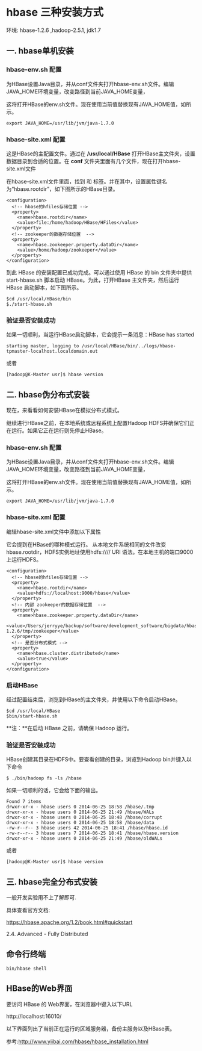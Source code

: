 # hbase 三种安装方式

环境: hbase-1.2.6  ,hadoop-2.5.1, jdk1.7

## 一. hbase单机安装 

### hbase-env.sh 配置

为HBase设置Java目录，并从conf文件夹打开hbase-env.sh文件。编辑JAVA_HOME环境变量，改变路径到当前JAVA_HOME变量，

这将打开HBase的env.sh文件。现在使用当前值替换现有JAVA_HOME值，如所示。

```
export JAVA_HOME=/usr/lib/jvm/java-1.7.0
```

### hbase-site.xml 配置

这是HBase的主配置文件。通过在 **/usr/local/HBase** 打开HBase主文件夹，设置数据目录到合适的位置。在 **conf** 文件夹里面有几个文件，现在打开hbase-site.xml文件

在hbase-site.xml文件里面，找到 <configuration> 和 </configuration> 标签。并在其中，设置属性键名为“hbase.rootdir”，如下图所示的HBase目录。

```
<configuration>
  <!-- hbase的hfiles存储位置 -->  
  <property> 
    <name>hbase.rootdir</name>  
    <value>file:/home/hadoop/HBase/HFiles</value> 
  </property> 
  <!-- zookeeper的数据存储位置  --> 
  <property> 
    <name>hbase.zookeeper.property.dataDir</name>  
    <value>/home/hadoop/zookeeper</value> 
  </property> 
</configuration>
```

到此 HBase 的安装配置已成功完成。可以通过使用 HBase 的 bin 文件夹中提供 start-hbase.sh 脚本启动 HBase。为此，打开HBase 主文件夹，然后运行 HBase 启动脚本，如下图所示。

```
$cd /usr/local/HBase/bin
$./start-hbase.sh
```

### 验证是否安装成功

如果一切顺利，当运行HBase启动脚本，它会提示一条消息：HBase has started

```
starting master, logging to /usr/local/HBase/bin/../logs/hbase-tpmaster-localhost.localdomain.out

```

或者

```
[hadoop@K-Master usr]$ hbase version
```



## 二. hbase伪分布式安装

现在，来看看如何安装HBase在模拟分布式模式。

继续进行HBase之前，在本地系统或远程系统上配置Hadoop HDFS并确保它们正在运行。如果它正在运行则先停止HBase。

### hbase-env.sh 配置

为HBase设置Java目录，并从conf文件夹打开hbase-env.sh文件。编辑JAVA_HOME环境变量，改变路径到当前JAVA_HOME变量，

这将打开HBase的env.sh文件。现在使用当前值替换现有JAVA_HOME值，如所示。

```
export JAVA_HOME=/usr/lib/jvm/java-1.7.0
```



### hbase-site.xml 配置

编辑hbase-site.xml文件中添加以下属性

它会提到在HBase的哪种模式运行。 从本地文件系统相同的文件改变hbase.rootdir，HDFS实例地址使用hdfs://// URI 语法。在本地主机的端口9000上运行HDFS。

```
<configuration> 
  <!-- hbase的hfiles存储位置 -->  
  <property> 
    <name>hbase.rootdir</name>  
    <value>hdfs://localhost:9000/hbase</value> 
  </property>  
  <!-- 内部 zookeeper的数据存储位置  -->  
  <property> 
    <name>hbase.zookeeper.property.dataDir</name>  
    <value>/Users/jerryye/backup/software/development_software/bigdata/hbase/hbase-1.2.6/tmp/zookeeper</value> 
  </property> 
  <!-- 是否分布式模式 -->
  <property>
    <name>hbase.cluster.distributed</name>
    <value>true</value>
  </property>
</configuration>
```

### 启动HBase

经过配置结束后，浏览到HBase的主文件夹，并使用以下命令启动HBase。

```
$cd /usr/local/HBase
$bin/start-hbase.sh
```

**注：**在启动 HBase 之前，请确保 Hadoop 运行。

### 验证是否安装成功

HBase创建其目录在HDFS中。要查看创建的目录，浏览到Hadoop bin并键入以下命令

```
$ ./bin/hadoop fs -ls /hbase
```

如果一切顺利的话，它会给下面的输出。

```
Found 7 items
drwxr-xr-x - hbase users 0 2014-06-25 18:58 /hbase/.tmp
drwxr-xr-x - hbase users 0 2014-06-25 21:49 /hbase/WALs
drwxr-xr-x - hbase users 0 2014-06-25 18:48 /hbase/corrupt
drwxr-xr-x - hbase users 0 2014-06-25 18:58 /hbase/data
-rw-r--r-- 3 hbase users 42 2014-06-25 18:41 /hbase/hbase.id
-rw-r--r-- 3 hbase users 7 2014-06-25 18:41 /hbase/hbase.version
drwxr-xr-x - hbase users 0 2014-06-25 21:49 /hbase/oldWALs

```

或者

```
[hadoop@K-Master usr]$ hbase version
```



## 三. hbase完全分布式安装

一般开发实验用不上了解即可.



具体查看官方文档:

https://hbase.apache.org/1.2/book.html#quickstart

2.4. Advanced - Fully Distributed







## 命令行终端

```
bin/hbase shell
```





## HBase的Web界面

要访问 HBase 的 Web界面，在浏览器中键入以下URL

http://localhost:16010/

以下界面列出了当前正在运行的区域服务器，备份主服务以及HBase表。









参考:http://www.yiibai.com/hbase/hbase_installation.html